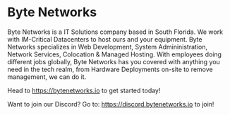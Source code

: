 # Byte Networks


Byte Networks is a IT Solutions company based in South Florida. We work with IM-Critical Datacenters to host ours and your equipment. Byte Networks specializes in Web Development, System Admininistration, Network Services, Colocation & Managed Hosting. With employees doing different jobs globally, Byte Networks has you covered with anything you need in the tech realm, from Hardware Deployments on-site to remove management, we can do it.

Head to https://bytenetworks.io to get started today!

Want to join our Discord? Go to: https://discord.bytenetworks.io to join!
